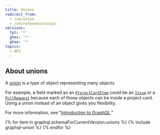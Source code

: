 ```yaml
---
title: Unions
redirect_from:
  - /v4/union
  - /v4/reference/union
versions:
  fpt: '*'
  ghes: '*'
  ghae: '*'
topics:
  - API
---
```


## About unions

A [union](https://graphql.github.io/graphql-spec/June2018/#sec-Unions) is a type of object representing many objects.

For example, a field marked as an [`ProjectCardItem`](/graphql/reference/unions#projectcarditem) could be an [`Issue`](/graphql/reference/objects#issue) or a [`PullRequest`](/graphql/reference/objects#pullrequest) because each of those objects can be inside a project card. Using a union instead of an object gives you flexibility.

For more information, see "[Introduction to GraphQL](/graphql/guides/introduction-to-graphql)."

{% for item in graphql.schemaForCurrentVersion.unions %}
  {% include graphql-union %}
{% endfor %}
